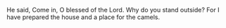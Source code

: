 He said, Come in, O blessed of the Lord. Why do you stand outside? For I have prepared the house and a place for the camels.
